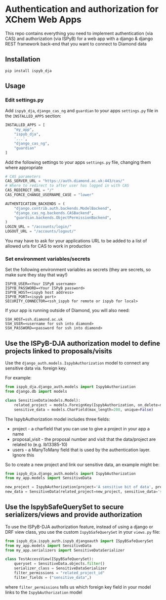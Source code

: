 # Authentication and authorization for XChem Web Apps
This repo contains everything you need to implement authentication (via CAS) and authorization (via ISPyB) for a web app
with a django & django REST framework back-end that you want to connect to Diamond data

## Installation

```pip install ispyb_dja```

## Usage

### Edit settings.py
Add `ispyb_dja`, `django_cas_ng` and `guardian` to your apps `settings.py` file in the `INSTALLED_APPS` section:

```python
INSTALLED_APPS = [
    "my_app",
    "ispyb_dja",
    '...',
    "django_cas_ng",
    "guardian"
]
```

Add the following settings to your apps `settings.py` file, changing them where appropriate

```python
# CAS parameters
CAS_SERVER_URL = "https://auth.diamond.ac.uk:443/cas/"
# Where to redirect to after user has logged in with CAS
CAS_REDIRECT_URL = "/"
CAS_FORCE_CHANGE_USERNAME_CASE = "lower"

AUTHENTICATION_BACKENDS = (
    "django.contrib.auth.backends.ModelBackend",
    "django_cas_ng.backends.CASBackend",
    "guardian.backends.ObjectPermissionBackend",
)
LOGIN_URL = "/accounts/login/"
LOGOUT_URL = "/accounts/logout/"
```

You may have to ask for your applications URL to be added to a list of allowed urls for CAS to work in production

### Set environment variables/secrets 
Set the following environment variables as secrets (they are secrets, so make sure they stay that way!)

```
ISPYB_USER=<Your ISPyB username>
ISPYB_PASSWORD=<Your ISPyB password>
ISPYB_HOST=<ispyb host address>
ISPYB_PORT=<ispyb port>
SECURITY_CONNECTOR=<ssh_ispyb for remote or ispyb for local>
```

If your app is running outside of Diamond, you will also need:

```
SSH_HOST=ssh.diamond.ac.uk
SSH_USER=<username for ssh into diamond>
SSH_PASSWORD=<password for ssh into diamond>
```

## Use the ISPyB-DJA authorization model to define projects linked to proposals/visits
Use the `django_auth.models.IspybAuthorization` model to connect any sensitive data via. foreign key. 

For example:

```python
from ispyb_dja.django_auth.models import IspybAuthorization
from django.db import models

class SensitiveData(models.Model):
    related_project = models.ForeignKey(IspybAuthorization, on_delete=models.CASCADE)
    sensitive_data = models.CharField(max_length=200, unique=False)

```

The IspybAuthorization model includes three fields:
- project - a charfield that you can use to give a project in your app a name
- proposal_visit - the proposal number and visit that the data/project are related to (e.g. lb13385-10)
- users - a ManyToMany field that is used by the authentication layer. Ignore this

So to create a new project and link our sensitive data, an example might be:

```python
from ispyb_dja.django_auth.models import IspybAuthorization
from my_app.models import SensitiveData

new_project = IspybAuthorization(project='A sensitive bit of data', proposal_visit='lb13385-10')
new_data = SensitiveData(related_project=new_project, sensitive_data='something secret')
```

## Use the IspybSafeQuerySet to secure serializers/views and provide authorization
To use the ISPyB-DJA authorization feature, instead of using a django or DRF view class, you use the custom 
`IspybSafeQuerySet` in your `views.py` file:

```python
from ispyb_dja.ispyb_auth.ispyb_djangoauth import ISpyBSafeQuerySet
from my_app.models import SensitiveData
from my_app.serializers import SensitiveDataSerializer

class TestAccessView(ISpyBSafeQuerySet):
    queryset = SensitiveData.objects.filter()
    serializer_class = SensitiveDataSerializer
    filter_permissions = "related_project_id"
    filter_fields = ("sensitive_data",)
```
where `filter_permissions` tells us which foreign key field in your model links to the `IspybAuthorization` model